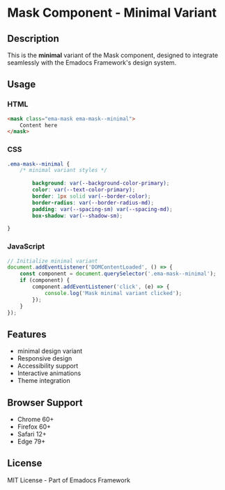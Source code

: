 # Mask Component - Minimal Variant

## Description
This is the **minimal** variant of the Mask component, designed to integrate seamlessly with the Emadocs Framework's design system.

## Usage

### HTML
```html
<mask class="ema-mask ema-mask--minimal">
    Content here
</mask>
```

### CSS
```css
.ema-mask--minimal {
    /* minimal variant styles */
    
        background: var(--background-color-primary);
        color: var(--text-color-primary);
        border: 1px solid var(--border-color);
        border-radius: var(--border-radius-md);
        padding: var(--spacing-sm) var(--spacing-md);
        box-shadow: var(--shadow-sm);
    
}
```

### JavaScript
```javascript
// Initialize minimal variant
document.addEventListener('DOMContentLoaded', () => {
    const component = document.querySelector('.ema-mask--minimal');
    if (component) {
        component.addEventListener('click', (e) => {
            console.log('Mask minimal variant clicked');
        });
    }
});
```

## Features
- minimal design variant
- Responsive design
- Accessibility support
- Interactive animations
- Theme integration

## Browser Support
- Chrome 60+
- Firefox 60+
- Safari 12+
- Edge 79+

## License
MIT License - Part of Emadocs Framework
